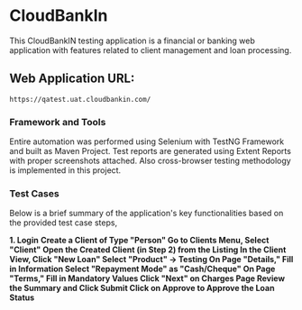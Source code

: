 # CloudBankIn
This CloudBankIN testing application is a financial or banking web application with features related to client management and loan processing.

## Web Application URL:

```https://qatest.uat.cloudbankin.com/```

### Framework and Tools
Entire automation was performed using Selenium with TestNG Framework and built as Maven Project. Test reports are generated using Extent Reports with proper screenshots attached. Also cross-browser testing methodology is implemented in this project.

### Test Cases
Below is a brief summary of the application's key functionalities based on the provided test case steps,

**1. Login**
**Create a Client of Type "Person"
Go to Clients Menu, Select "Client"
Open the Created Client (in Step 2) from the Listing
In the Client View, Click "New Loan"
Select "Product" -> Testing
On Page "Details," Fill in Information
Select "Repayment Mode" as "Cash/Cheque"
On Page "Terms," Fill in Mandatory Values
Click "Next" on Charges Page
Review the Summary and Click Submit
Click on Approve to Approve the Loan Status**
